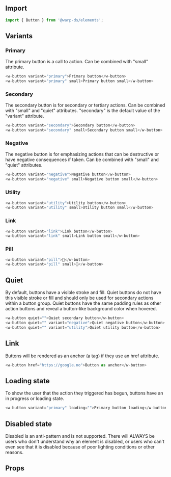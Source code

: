 ## Import

```js
import { Button } from '@warp-ds/elements';
```

## Variants

### Primary
The primary button is a call to action. Can be combined with "small" attribute.

```js
<w-button variant="primary">Primary button</w-button>
<w-button variant="primary" small>Primary button small</w-button>
```

### Secondary
The secondary button is for secondary or tertiary actions. Can be combined with "small" and "quiet" attributes. "secondary" is the default value of the "variant" attribute.

```js
<w-button variant="secondary">Secondary button</w-button>
<w-button variant="secondary" small>Secondary button small</w-button>
```

### Negative
The negative button is for emphasizing actions that can be destructive or have negative consequences if taken. Can be combined with "small" and "quiet" attributes.

```js
<w-button variant="negative">Negative button</w-button>
<w-button variant="negative" small>Negative button small</w-button>
```

### Utility

```js
<w-button variant="utility">Utility button</w-button>
<w-button variant="utility" small>Utility button small</w-button>
```

### Link

```js
<w-button variant="link">Link button</w-button>
<w-button variant="link" small>Link button small</w-button>
```

### Pill

```js
<w-button variant="pill">💙</w-button>
<w-button variant="pill" small>💙</w-button>
```

## Quiet
By default, buttons have a visible stroke and fill. Quiet buttons do not have this visible stroke or fill and should only be used for secondary actions within a button group. Quiet buttons have the same padding rules as other action buttons and reveal a button-like background color when hovered.
```js
<w-button quiet="">Quiet secondary button</w-button>
<w-button quiet="" variant="negative">Quiet negative button</w-button>
<w-button quiet="" variant="utility">Quiet utility button</w-button>
```

## Link
Buttons will be rendered as an anchor (a tag) if they use an href attribute.
```js
<w-button href="https://google.no">Button as anchor</w-button>
```

## Loading state
To show the user that the action they triggered has begun, buttons have an in progress or loading state.
```js
<w-button variant="primary" loading="">Primary button loading</w-button>
```

## Disabled state

Disabled is an anti-pattern and is not supported. There will ALWAYS be users who don't understand why an element is disabled, or users who can't even see that it is disabled because of poor lighting conditions or other reasons.

## Props

<api-table type=elements component="Button" />
